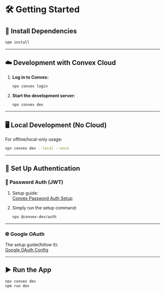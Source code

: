 # 🛠️ Getting Started

## 📆 Install Dependencies

```bash
npm install
```

---

## ☁️ Development with Convex Cloud

1. **Log in to Convex:**

   ```bash
   npx convex login
   ```

2. **Start the development server:**

   ```bash
   npx convex dev
   ```

---

## 🖥️ Local Development (No Cloud)

For offline/local-only usage:

```bash
npx convex dev --local --once
```

---

## 🔐 Set Up Authentication

### 🔑 Password Auth (JWT)

1. Setup guide:  
   [Convex Password Auth Setup](https://labs.convex.dev/auth/setup)

2. Simply run the setup command:

   ```bash
   npx @convex-dev/auth
   ```

---

### 🌐 Google OAuth

The setup guide(follow it):  
 [Google OAuth Config](https://labs.convex.dev/auth/config/oauth/google)

---

## ▶️ Run the App

```bash
npx convex dev
npm run dev
```
